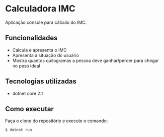 # Calculadora IMC 

Aplicação console para cálculo do IMC.
## Funcionalidades
- Calcula e apresenta o IMC
- Apresenta a situação do usuário
- Mostra quantos quilogramas a pessoa deve ganhar/perder para chegar no peso ideal

## Tecnologias utilizadas

- dotnet core 2.1

## Como executar
Faça o clone do repositório e execute o comando:


```
$ dotnet run 
```